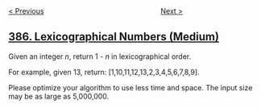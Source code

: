 <!--|This file generated by command(leetcode description); DO NOT EDIT.    |-->
<!--+----------------------------------------------------------------------+-->
<!--|@author    openset <openset.wang@gmail.com>                           |-->
<!--|@link      https://github.com/openset                                 |-->
<!--|@home      https://github.com/openset/leetcode                        |-->
<!--+----------------------------------------------------------------------+-->

[< Previous](https://github.com/openset/leetcode/tree/master/problems/mini-parser "Mini Parser")
　　　　　　　　　　　　　　　　
[Next >](https://github.com/openset/leetcode/tree/master/problems/first-unique-character-in-a-string "First Unique Character in a String")

## [386. Lexicographical Numbers (Medium)](https://leetcode.com/problems/lexicographical-numbers "字典序排数")

<p>Given an integer <i>n</i>, return 1 - <i>n</i> in lexicographical order.</p>

<p>For example, given 13, return: [1,10,11,12,13,2,3,4,5,6,7,8,9].</p>

<p>Please optimize your algorithm to use less time and space. The input size may be as large as 5,000,000.</p>
